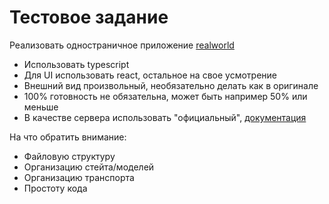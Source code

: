 # Тестовое задание

Реализовать одностраничное приложение [realworld](https://demo.realworld.io/#/)
- Использовать typescript
- Для UI использовать react, остальное на свое усмотрение
- Внешний вид произвольный, необязательно делать как в оригинале
- 100% готовность не обязательна, может быть например 50% или меньше
- В качестве сервера использовать "официальный", [документация](https://github.com/gothinkster/realworld/tree/main/api)

На что обратить внимание:
- Файловую структуру
- Организацию стейта/моделей
- Организацию транспорта
- Простоту кода
